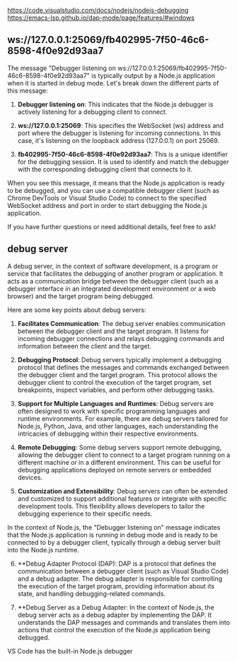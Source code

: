 https://code.visualstudio.com/docs/nodejs/nodejs-debugging
https://emacs-lsp.github.io/dap-mode/page/features/#windows

## ws://127.0.0.1:25069/fb402995-7f50-46c6-8598-4f0e92d93aa7
The message "Debugger listening on ws://127.0.0.1:25069/fb402995-7f50-46c6-8598-4f0e92d93aa7" is typically output by a Node.js application when it is started in debug mode. Let's break down the different parts of this message:

1. **Debugger listening on**: This indicates that the Node.js debugger is actively listening for a debugging client to connect.

2. **ws://127.0.0.1:25069**: This specifies the WebSocket (ws) address and port where the debugger is listening for incoming connections. In this case, it's listening on the loopback address (127.0.0.1) on port 25069.

3. **fb402995-7f50-46c6-8598-4f0e92d93aa7**: This is a unique identifier for the debugging session. It is used to identify and match the debugger with the corresponding debugging client that connects to it.

When you see this message, it means that the Node.js application is ready to be debugged, and you can use a compatible debugger client (such as Chrome DevTools or Visual Studio Code) to connect to the specified WebSocket address and port in order to start debugging the Node.js application.

If you have further questions or need additional details, feel free to ask!

## debug server
A debug server, in the context of software development, is a program or service that facilitates the debugging of another program or application. It acts as a communication bridge between the debugger client (such as a debugger interface in an integrated development environment or a web browser) and the target program being debugged.

Here are some key points about debug servers:

1. **Facilitates Communication**: The debug server enables communication between the debugger client and the target program. It listens for incoming debugger connections and relays debugging commands and information between the client and the target.

2. **Debugging Protocol**: Debug servers typically implement a debugging protocol that defines the messages and commands exchanged between the debugger client and the target program. This protocol allows the debugger client to control the execution of the target program, set breakpoints, inspect variables, and perform other debugging tasks.

3. **Support for Multiple Languages and Runtimes**: Debug servers are often designed to work with specific programming languages and runtime environments. For example, there are debug servers tailored for Node.js, Python, Java, and other languages, each understanding the intricacies of debugging within their respective environments.

4. **Remote Debugging**: Some debug servers support remote debugging, allowing the debugger client to connect to a target program running on a different machine or in a different environment. This can be useful for debugging applications deployed on remote servers or embedded devices.

5. **Customization and Extensibility**: Debug servers can often be extended and customized to support additional features or integrate with specific development tools. This flexibility allows developers to tailor the debugging experience to their specific needs.

In the context of Node.js, the "Debugger listening on" message indicates that the Node.js application is running in debug mode and is ready to be connected to by a debugger client, typically through a debug server built into the Node.js runtime.

6. **Debug Adapter Protocol (DAP): DAP is a protocol that defines the communication between a debugger client (such as Visual Studio Code) and a debug adapter. The debug adapter is responsible for controlling the execution of the target program, providing information about its state, and handling debugging-related commands.

7. **Debug Server as a Debug Adapter: In the context of Node.js, the debug server acts as a debug adapter by implementing the DAP. It understands the DAP messages and commands and translates them into actions that control the execution of the Node.js application being debugged.

VS Code has the built-in Node.js debugger
